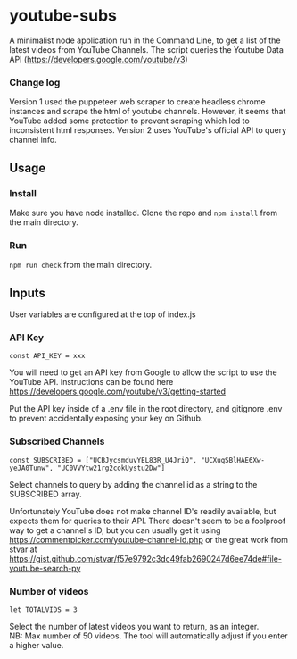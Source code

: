 # youtube-subs

A minimalist node application run in the Command Line, to get a list of the latest videos from YouTube Channels. The script queries the Youtube Data API (https://developers.google.com/youtube/v3)

### Change log
Version 1 used the puppeteer web scraper to create headless chrome instances and scrape the html of youtube channels. However, it seems that YouTube added some protection to prevent scraping which led to inconsistent html responses. Version 2 uses YouTube's official API to query channel info.

## Usage

### Install
Make sure you have node installed. Clone the repo and `npm install` from the main directory.
### Run
`npm run check` from the main directory.
## Inputs
User variables are configured at the top of index.js
### API Key
```
const API_KEY = xxx
```
You will need to get an API key from Google to allow the script to use the YouTube API. Instructions can be found here https://developers.google.com/youtube/v3/getting-started

Put the API key inside of a .env file in the root directory, and gitignore .env to prevent accidentally exposing your key on Github. 
### Subscribed Channels
```
const SUBSCRIBED = ["UCBJycsmduvYEL83R_U4JriQ", "UCXuqSBlHAE6Xw-yeJA0Tunw", "UC0VVYtw21rg2cokUystu2Dw"]
```
Select channels to query by adding the channel id as a string to the SUBSCRIBED array.

Unfortunately YouTube does not make channel ID's readily available, but expects them for queries to their API. There doesn't seem to be a foolproof way to get a channel's ID, but you can usually get it using https://commentpicker.com/youtube-channel-id.php or the great work from stvar at https://gist.github.com/stvar/f57e9792c3dc49fab2690247d6ee74de#file-youtube-search-py

### Number of videos
```
let TOTALVIDS = 3
```
Select the number of latest videos you want to return, as an integer.  
NB: Max number of 50 videos. The tool will automatically adjust if you enter a higher value.
